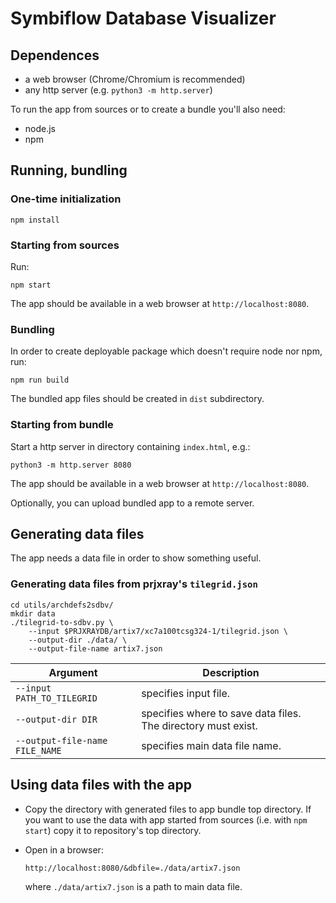 # Symbiflow Database Visualizer



## Dependences

* a web browser (Chrome/Chromium is recommended)
* any http server (e.g. `python3 -m http.server`)

To run the app from sources or to create a bundle you'll also need:

* node.js
* npm

## Running, bundling

### One-time initialization

```
npm install
```

### Starting from sources

Run:

```
npm start
```

The app should be available in a web browser at `http://localhost:8080`.

### Bundling

In order to create deployable package which doesn't require node nor npm, run:

```
npm run build
```

The bundled app files should be created in `dist` subdirectory.

### Starting from bundle

Start a http server in directory containing `index.html`, e.g.:

```
python3 -m http.server 8080
```

The app should be available in a web browser at `http://localhost:8080`.

Optionally, you can upload bundled app to a remote server.

## Generating data files

The app needs a data file in order to show something useful.

### Generating data files from prjxray's `tilegrid.json`

```
cd utils/archdefs2sdbv/
mkdir data
./tilegrid-to-sdbv.py \
    --input $PRJXRAYDB/artix7/xc7a100tcsg324-1/tilegrid.json \
    --output-dir ./data/ \
    --output-file-name artix7.json
```

| Argument                       | Description                                                   |
|--------------------------------|---------------------------------------------------------------|
| `--input PATH_TO_TILEGRID`     | specifies input file.                                         |
| `--output-dir DIR`             | specifies where to save data files. The directory must exist. |
| `--output-file-name FILE_NAME` | specifies main data file name.                                |

## Using data files with the app

* Copy the directory with generated files to app bundle top directory. If you want to use the data with app started from sources (i.e. with `npm start`) copy it to repository's top directory.
* Open in a browser:

  ```
  http://localhost:8080/&dbfile=./data/artix7.json
  ```

  where `./data/artix7.json` is a path to main data file.
